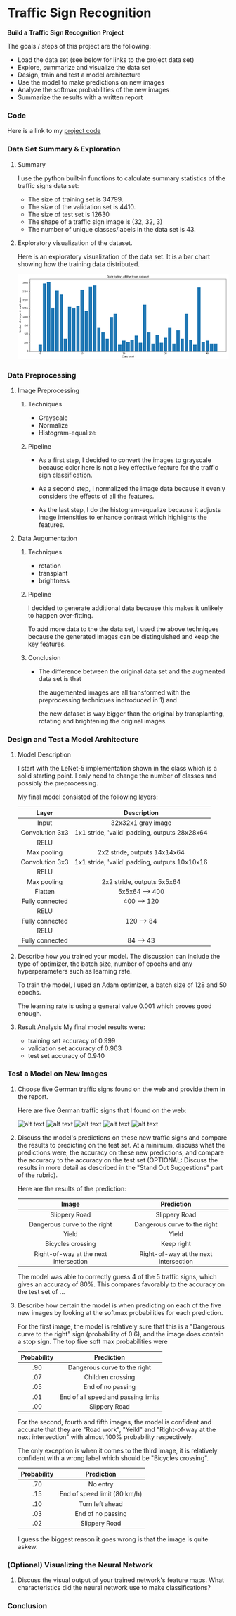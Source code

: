 # **Traffic Sign Recognition**

**Build a Traffic Sign Recognition Project**

The goals / steps of this project are the following:
* Load the data set (see below for links to the project data set)
* Explore, summarize and visualize the data set
* Design, train and test a model architecture
* Use the model to make predictions on new images
* Analyze the softmax probabilities of the new images
* Summarize the results with a written report

[//]: # (Image References)

[image1]: ./writeup/distribution.png "Distribution"

[image4]: ./Germam_traffic_signs/11.jpg "Traffic Sign 1"
[image5]: ./Germam_traffic_signs/13.jpg "Traffic Sign 2"
[image6]: ./Germam_traffic_signs/20.jpg "Traffic Sign 3"
[image7]: ./Germam_traffic_signs/25.jpg "Traffic Sign 4"
[image8]: ./Germam_traffic_signs/29.jpg "Traffic Sign 5"


### Code

Here is a link to my [project code](https://github.com/xpharry/CarND-Traffic-Sign-Classifier-Project/blob/master/Traffic_Sign_Classifier.ipynb)

### Data Set Summary & Exploration

1. Summary

    I use the python built-in functions to calculate summary statistics of the traffic signs data set:

    * The size of training set is 34799.
    * The size of the validation set is 4410.
    * The size of test set is 12630
    * The shape of a traffic sign image is (32, 32, 3)
    * The number of unique classes/labels in the data set is 43.

2. Exploratory visualization of the dataset.

    Here is an exploratory visualization of the data set. It is a bar chart showing how the training data distributed.

    ![alt text][image1]

### Data Preprocessing

1. Image Preprocessing

    1) Techniques

        * Grayscale
        * Normalize
        * Histogram-equalize

    2) Pipeline

        * As a first step, I decided to convert the images to grayscale because color here is not a key effective feature for the traffic sign classification.

        * As a second step, I normalized the image data because it evenly considers the effects of all the features.

        * As the last step, I do the histogram-equalize because it adjusts image intensities to enhance contrast which highlights the features.

2. Data Augumentation

    1) Techniques

        * rotation
        * transplant
        * brightness
    
    2) Pipeline

        I decided to generate additional data because this makes it unlikely to happen over-fitting.

        To add more data to the the data set, I used the above techniques because the generated images can be distinguished and keep the key features.

    3) Conclusion

        * The difference between the original data set and the augmented data set is that

            the augemented images are all transformed with the preprocessing techniques indtroduced in 1) and

            the new dataset is way bigger than the original by transplanting, rotating and brightening the original images.

### Design and Test a Model Architecture

1. Model Description

    I start with the LeNet-5 implementation shown in the class which is a solid starting point. I only need to change the number of classes and possibly the preprocessing.

    My final model consisted of the following layers:

    | Layer         		|     Description	        					|
    |:---------------------:|:---------------------------------------------:|
    | Input         		| 32x32x1 gray image   							|
    | Convolution 3x3     	| 1x1 stride, 'valid' padding, outputs 28x28x64 |
    | RELU					|												|
    | Max pooling	      	| 2x2 stride,  outputs 14x14x64 				|
    | Convolution 3x3     	| 1x1 stride, 'valid' padding, outputs 10x10x16 |
    | RELU					|												|
    | Max pooling	      	| 2x2 stride,  outputs 5x5x64 		    		|
    | Flatten       	    | 5x5x64 --> 400								|
    | Fully connected		| 400 --> 120   								|
    | RELU             	    |             									|
    | Fully connected		| 120 --> 84        							|
    | RELU             	    |             									|
    | Fully connected		| 84 --> 43        								|

2. Describe how you trained your model. The discussion can include the type of optimizer, the batch size, number of epochs and any hyperparameters such as learning rate.

    To train the model, I used an Adam optimizer, a batch size of 128 and 50 epochs.

    The learning rate is using a general value 0.001 which proves good enough.

3. Result Analysis
    My final model results were:
    * training set accuracy of 0.999
    * validation set accuracy of 0.963
    * test set accuracy of 0.940

### Test a Model on New Images

1. Choose five German traffic signs found on the web and provide them in the report.

    Here are five German traffic signs that I found on the web:

    ![alt text][image4] ![alt text][image5] ![alt text][image6]
    ![alt text][image7] ![alt text][image8]

2. Discuss the model's predictions on these new traffic signs and compare the results to predicting on the test set. At a minimum, discuss what the predictions were, the accuracy on these new predictions, and compare the accuracy to the accuracy on the test set (OPTIONAL: Discuss the results in more detail as described in the "Stand Out Suggestions" part of the rubric).

    Here are the results of the prediction:

    | Image			                        |     Prediction	        					|
    |:-------------------------------------:|:---------------------------------------------:|
    | Slippery Road 		                | Slippery Road   								|
    | Dangerous curve to the right          | Dangerous curve to the right 					|
    | Yield					                | Yield											|
    | Bicycles crossing		                | Keep right					 				|
    | Right-of-way at the next intersection	| Right-of-way at the next intersection         |


    The model was able to correctly guess 4 of the 5 traffic signs, which gives an accuracy of 80%. This compares favorably to the accuracy on the test set of ...

3. Describe how certain the model is when predicting on each of the five new images by looking at the softmax probabilities for each prediction.

    For the first image, the model is relatively sure that this is a "Dangerous curve to the right" sign (probability of 0.6), and the image does contain a stop sign. The top five soft max probabilities were

    | Probability         	|     Prediction	        					|
    |:---------------------:|:---------------------------------------------:|
    | .90         			| Dangerous curve to the right					|
    | .07     				| Children crossing 							|
    | .05					| End of no passing								|
    | .01	      			| End of all speed and passing limits   		|
    | .00				    | Slippery Road      							|

    For the second, fourth and fifth images, the model is confident and accurate that they are "Road work", "Yeild" and "Right-of-way at the next intersection" with almost 100% probability respectively.

    The only exception is when it comes to the third image, it is relatively confident with a wrong label which should be "Bicycles crossing".

    | Probability         	|     Prediction	        					|
    |:---------------------:|:---------------------------------------------:|
    | .70         			| No entry					                    |
    | .15     				| End of speed limit (80 km/h)  				|
    | .10					| Turn left ahead								|
    | .03	      			| End of no passing                       		|
    | .02				    | Slippery Road      							|

    I guess the biggest reason it goes wrong is that the image is quite askew.

### (Optional) Visualizing the Neural Network

1. Discuss the visual output of your trained network's feature maps. What characteristics did the neural network use to make classifications?

### Conclusion


